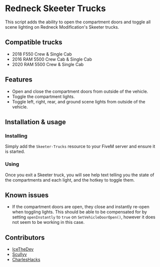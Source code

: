 
# Redneck Skeeter Trucks

This script adds the ability to open the compartment doors and toggle all scene lighting on Redneck Modification's Skeeter trucks.

## Compatible trucks

- 2018 F550 Crew & Single Cab
- 2016 RAM 5500 Crew Cab & Single Cab
- 2020 RAM 5500 Crew & Single Cab

## Features

- Open and close the compartment doors from outside of the vehicle.
- Toggle the compartment lights.
- Toggle left, right, rear, and ground scene lights from outside of the vehicle.

## Installation & usage

### Installing

Simply add the `Skeeter-Trucks` resource to your FiveM server and ensure it is started.

### Using

Once you exit a Skeeter truck, you will see help text telling you the state of the compartments and each light, and the hotkey to toggle them.

## Known issues

- If the compartment doors are open, they close and instantly re-open when toggling lights. This should be able to be compensated for by setting `openInstantly` to `true` on `SetVehicleDoorOpen()`, however it does not seem to be working in this case.
 
## Contributors

- [IceTheDev](https://github.com/IceTheDev)
- [Scullyy](https://github.com/Scullyy)
- [CharlesHacks](https://github.com/Scullyy)